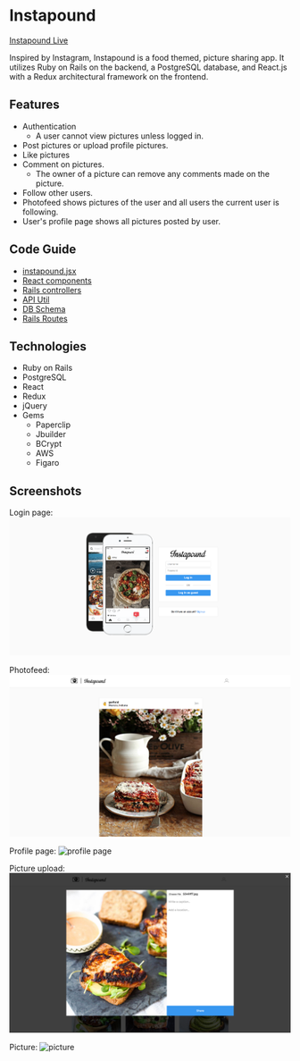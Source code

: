 # Instapound

[Instapound Live][instalb]

[instalb]: https://www.instalb.com/

Inspired by Instagram, Instapound is a food themed, picture sharing app.  It utilizes Ruby on Rails on the backend, a PostgreSQL database, and React.js with a Redux architectural framework on the frontend.

## Features

* Authentication
  - A user cannot view pictures unless logged in.
* Post pictures or upload profile pictures.
* Like pictures
* Comment on pictures.
  - The owner of a picture can remove any comments made on the picture.
* Follow other users.
* Photofeed shows pictures of the user and all users the current user is following.
* User's profile page shows all pictures posted by user.

## Code Guide
* [instapound.jsx](./frontend/instapound.jsx)
* [React components](./frontend/components)
* [Rails controllers](./app/controllers/api)
* [API Util](./frontend/util/)
* [DB Schema](./db/schema.rb)
* [Rails Routes](./config/routes.rb)

## Technologies

* Ruby on Rails
* PostgreSQL
* React
* Redux
* jQuery
* Gems
  - Paperclip
  - Jbuilder
  - BCrypt
  - AWS
  - Figaro

## Screenshots
Login page:
![login page](./screenshots/login-page.png)

Photofeed:
![photofeed](./screenshots/photo-feed.png)

Profile page:
![profile page](./screenshots/profile-page.png)

Picture upload:
![picture upload](./screenshots/picture-upload.png)

Picture:
![picture](./screenshots/image-modal.png)
